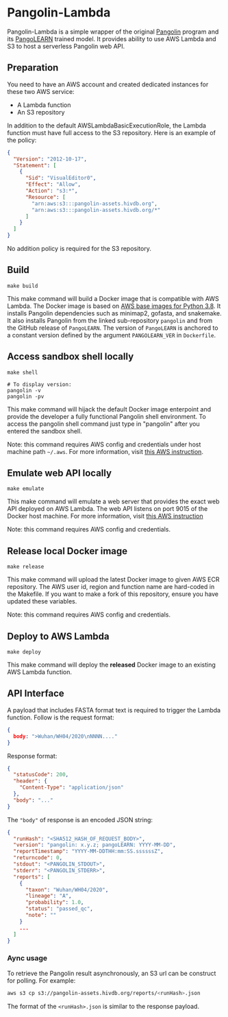 # Pangolin-Lambda

Pangolin-Lambda is a simple wrapper of the original [Pangolin][pangolin-github]
program and its [PangoLEARN][pangolearn-github] trained model. It provides
ability to use AWS Lambda and S3 to host a serverless Pangolin web API.


## Preparation

You need to have an AWS account and created dedicated instances for these two
AWS service:

- A Lambda function
- An S3 repository

In addition to the default AWSLambdaBasicExecutionRole, the Lambda function must
have full access to the S3 repository. Here is an example of the policy:

```json
{
  "Version": "2012-10-17",
  "Statement": [
    {
      "Sid": "VisualEditor0",
      "Effect": "Allow",
      "Action": "s3:*",
      "Resource": [
        "arn:aws:s3:::pangolin-assets.hivdb.org",
        "arn:aws:s3:::pangolin-assets.hivdb.org/*"
      ]
    }
  ]
}
```

No addition policy is required for the S3 repository.


## Build

```shell
make build
```

This make command will build a Docker image that is compatible with AWS Lambda.
The Docker image is based on [AWS base images for Python 3.8][aws-image-py38].
It installs Pangolin dependencies such as minimap2, gofasta, and snakemake. It
also installs Pangolin from the linked sub-repository `pangolin` and from the
GitHub release of `PangoLEARN`. The version of `PangoLEARN` is anchored to a
constant version defined by the argument `PANGOLEARN_VER` in `Dockerfile`.


## Access sandbox shell locally

```shell
make shell

# To display version:
pangolin -v
pangolin -pv
```

This make command will hijack the default Docker image enterpoint and provide
the developer a fully functional Pangolin shell environment. To access the
pangolin shell command just type in "pangolin" after you entered the sandbox
shell.

Note: this command requires AWS config and credentials under host machine path
`~/.aws`. For more information, visit [this AWS instruction][awscli-config].


## Emulate web API locally

```shell
make emulate
```

This make command will emulate a web server that provides the exact web API
deployed on AWS Lambda. The web API listens on port 9015 of the Docker host
machine. For more information, visit [this AWS instruction][lambda-test]

Note: this command requires AWS config and credentials.


## Release local Docker image

```shell
make release
```

This make command will upload the latest Docker image to given AWS ECR
repository. The AWS user id, region and function name are hard-coded in the
Makefile. If you want to make a fork of this repository, ensure you have updated
these variables.

Note: this command requires AWS config and credentials.


## Deploy to AWS Lambda

```shell
make deploy
```

This make command will deploy the **released** Docker image to an existing AWS
Lambda function.


## API Interface

A payload that includes FASTA format text is required to trigger the Lambda
function. Follow is the request format:

```json
{
  body: ">Wuhan/WH04/2020\nNNNN...."
}
```

Response format:

```json
{
  "statusCode": 200,
  "header": {
    "Content-Type": "application/json"
  },
  "body": "..."
}
```

The `"body"` of response is an encoded JSON string:

```json
{
  "runHash": "<SHA512_HASH_OF_REQUEST_BODY>",
  "version": "pangolin: x.y.z; pangoLEARN: YYYY-MM-DD",
  "reportTimestamp": "YYYY-MM-DDTHH:mm:SS.ssssssZ",
  "returncode": 0,
  "stdout": "<PANGOLIN_STDOUT>",
  "stderr": "<PANGOLIN_STDERR>",
  "reports": [
    {
      "taxon": "Wuhan/WH04/2020",
      "lineage": "A",
      "probability": 1.0,
      "status": "passed_qc",
      "note": ""
    }
    ...
  ]
}
```

### Aync usage

To retrieve the Pangolin result asynchronously, an S3 url can be construct for
polling. For example:

```bash
aws s3 cp s3://pangolin-assets.hivdb.org/reports/<runHash>.json
```

The format of the `<runHash>.json` is similar to the response payload.


[pangolin-github]: https://github.com/cov-lineages/pangolin
[pangolearn-github]: https://github.com/cov-lineages/pangoLEARN
[aws-image-py38]: https://docs.aws.amazon.com/lambda/latest/dg/python-image.html#python-image-base
[awscli-config]: https://docs.aws.amazon.com/cli/latest/userguide/cli-configure-files.html
[lambda-test]: https://docs.aws.amazon.com/lambda/latest/dg/images-test.html
